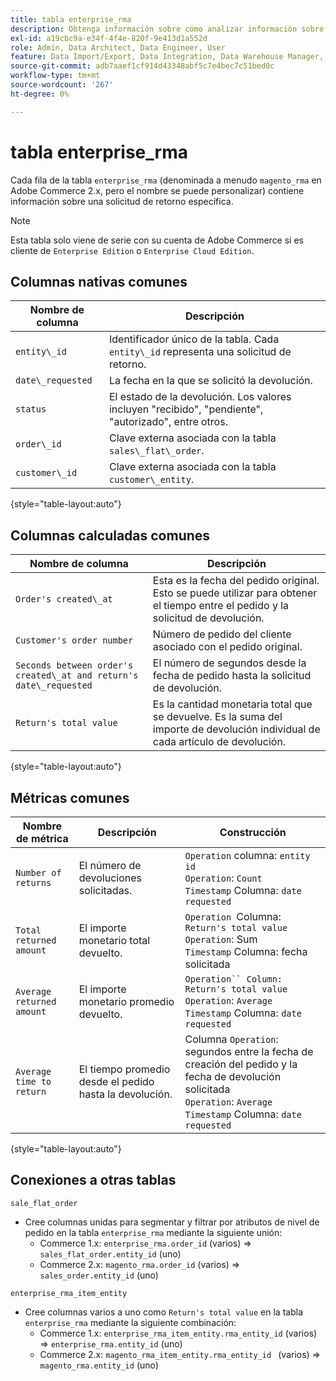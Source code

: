 ```yaml
---
title: tabla enterprise_rma
description: Obtenga información sobre cómo analizar información sobre una solicitud de retorno específica.
exl-id: a19cbc9a-e34f-4f4e-820f-9e413d1a552d
role: Admin, Data Architect, Data Engineer, User
feature: Data Import/Export, Data Integration, Data Warehouse Manager, Commerce Tables
source-git-commit: adb7aaef1cf914d43348abf5c7e4bec7c51bed0c
workflow-type: tm+mt
source-wordcount: '267'
ht-degree: 0%

---
```


# tabla enterprise_rma

Cada fila de la tabla `enterprise_rma` (denominada a menudo `magento_rma` en Adobe Commerce 2.x, pero el nombre se puede personalizar) contiene información sobre una solicitud de retorno específica.

>[!NOTE]
>
>Esta tabla solo viene de serie con su cuenta de Adobe Commerce si es cliente de `Enterprise Edition` o `Enterprise Cloud Edition`.

## Columnas nativas comunes

| **Nombre de columna** | **Descripción** |
|---|---|
| `entity\_id` | Identificador único de la tabla. Cada `entity\_id` representa una solicitud de retorno. |
| `date\_requested` | La fecha en la que se solicitó la devolución. |
| `status` | El estado de la devolución. Los valores incluyen &quot;recibido&quot;, &quot;pendiente&quot;, &quot;autorizado&quot;, entre otros. |
| `order\_id` | Clave externa asociada con la tabla `sales\_flat\_order`. |
| `customer\_id` | Clave externa asociada con la tabla `customer\_entity`. |

{style="table-layout:auto"}

## Columnas calculadas comunes

| **Nombre de columna** | **Descripción** |
|---|---|
| `Order's created\_at` | Esta es la fecha del pedido original. Esto se puede utilizar para obtener el tiempo entre el pedido y la solicitud de devolución. |
| `Customer's order number` | Número de pedido del cliente asociado con el pedido original. |
| `Seconds between order's created\_at and return's date\_requested` | El número de segundos desde la fecha de pedido hasta la solicitud de devolución. |
| `Return's total value` | Es la cantidad monetaria total que se devuelve. Es la suma del importe de devolución individual de cada artículo de devolución. |

{style="table-layout:auto"}

## Métricas comunes

| **Nombre de métrica** | **Descripción** | **Construcción** |
|---|---|---|
| `Number of returns` | El número de devoluciones solicitadas. | `Operation` columna: `entity id`<br>`Operation`: `Count`<br>`Timestamp` Columna: `date requested` |
| `Total returned amount` | El importe monetario total devuelto. | `Operation `Columna: `Return's total value`<br>`Operation`: Sum<br>`Timestamp` Columna: fecha solicitada |
| `Average returned amount` | El importe monetario promedio devuelto. | `Operation`` Column: Return's total value`<br>`Operation`: `Average`<br>`Timestamp` Columna: `date requested` |
| `Average time to return` | El tiempo promedio desde el pedido hasta la devolución. | Columna `Operation`: segundos entre la fecha de creación del pedido y la fecha de devolución solicitada<br>`Operation`: `Average`<br>`Timestamp` Columna: `date requested` |

{style="table-layout:auto"}

## Conexiones a otras tablas

`sale_flat_order`

* Cree columnas unidas para segmentar y filtrar por atributos de nivel de pedido en la tabla `enterprise_rma` mediante la siguiente unión:
   * Commerce 1.x: `enterprise_rma.order_id` (varios) => `sales_flat_order.entity_id` (uno)
   * Commerce 2.x: `magento_rma.order_id` (varios) => `sales_order.entity_id` (uno)

`enterprise_rma_item_entity`

* Cree columnas varios a uno como `Return's total value` en la tabla `enterprise_rma` mediante la siguiente combinación:
   * Commerce 1.x: `enterprise_rma_item_entity.rma_entity_id` (varios) => `enterprise_rma.entity_id` (uno)
   * Commerce 2.x: `magento_rma_item_entity.rma_entity_id ` (varios) => `magento_rma.entity_id` (uno)
